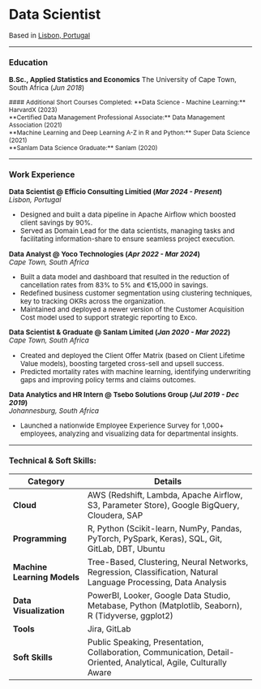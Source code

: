 <style>
  body {
    font-size: smaller;
  }
</style>

# Data Scientist
Based in [Lisbon, Portugal](https://www.google.com/maps/place/Lisbon,+Portugal)

---

### Education
**B.Sc., Applied Statistics and Economics**
The University of Cape Town, South Africa (_Jun 2018_)

<span style="font-size: 12px;">
#### Additional Short Courses Completed:
**Data Science - Machine Learning:** HarvardX (2023)<br>
**Certified Data Management Professional Associate:** Data Management Association (2021)<br>
**Machine Learning and Deep Learning A-Z in R and Python:** Super Data Science (2021)<br>
**Sanlam Data Science Graduate:** Sanlam (2020)
</span>

---

### Work Experience
**Data Scientist @ Efficio Consulting Limitied (_Mar 2024 - Present_)**<br>
_Lisbon, Portugal_
- Designed and built a data pipeline in Apache Airflow which boosted client savings by 90%.
- Served as Domain Lead for the data scientists, managing tasks and facilitating information-share to ensure seamless project execution.

**Data Analyst @ Yoco Technologies (_Apr 2022 - Mar 2024_)**<br>
_Cape Town, South Africa_
- Built a data model and dashboard that resulted in the reduction of cancellation rates from 83% to 5% and €15,000 in savings.
- Redefined business customer segmentation using clustering techniques, key to tracking OKRs across the organization.
- Maintained and deployed a newer version of the Customer Acquisition Cost model used to support strategic reporting to Exco.

**Data Scientist & Graduate @ Sanlam Limited (_Jan 2020 - Mar 2022_)**<br>
_Cape Town, South Africa_
- Created and deployed the Client Offer Matrix (based on Client Lifetime Value models), boosting targeted cross-sell and upsell success.
- Predicted mortality rates with machine learning, identifying underwriting gaps and improving policy terms and claims outcomes.

**Data Analytics and HR Intern @ Tsebo Solutions Group (_Jul 2019 - Dec 2019_)**<br>
_Johannesburg, South Africa_
- Launched a nationwide Employee Experience Survey for 1,000+ employees, analyzing and visualizing data for departmental insights.
  
---

### Technical & Soft Skills:

| **Category**               | **Details**                                                                                                                                                           |
|----------------------------|------------------------------------------------------------------------------------------------------------------------------------------------------------------------|
| **Cloud**                  | AWS (Redshift, Lambda, Apache Airflow, S3, Parameter Store), Google BigQuery, Cloudera, SAP                                                                          |
| **Programming**            | R, Python (Scikit-learn, NumPy, Pandas, PyTorch, PySpark, Keras), SQL, Git, GitLab, DBT, Ubuntu                                                                     |
| **Machine Learning Models**| Tree-Based, Clustering, Neural Networks, Regression, Classification, Natural Language Processing, Data Analysis                                                      |
| **Data Visualization**     | PowerBI, Looker, Google Data Studio, Metabase, Python (Matplotlib, Seaborn), R (Tidyverse, ggplot2)                                                                   |
| **Tools**                  | Jira, GitLab                                                                                                                                                           |
| **Soft Skills**            | Public Speaking, Presentation, Collaboration, Communication, Detail-Oriented, Analytical, Agile, Culturally Aware                                                    |
